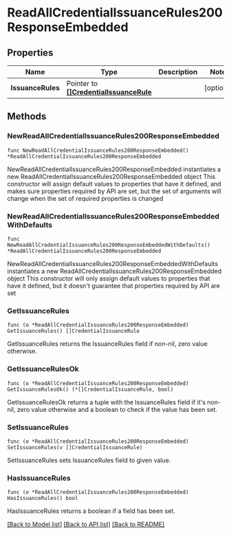 # ReadAllCredentialIssuanceRules200ResponseEmbedded

## Properties

Name | Type | Description | Notes
------------ | ------------- | ------------- | -------------
**IssuanceRules** | Pointer to [**[]CredentialIssuanceRule**](CredentialIssuanceRule.md) |  | [optional] 

## Methods

### NewReadAllCredentialIssuanceRules200ResponseEmbedded

`func NewReadAllCredentialIssuanceRules200ResponseEmbedded() *ReadAllCredentialIssuanceRules200ResponseEmbedded`

NewReadAllCredentialIssuanceRules200ResponseEmbedded instantiates a new ReadAllCredentialIssuanceRules200ResponseEmbedded object
This constructor will assign default values to properties that have it defined,
and makes sure properties required by API are set, but the set of arguments
will change when the set of required properties is changed

### NewReadAllCredentialIssuanceRules200ResponseEmbeddedWithDefaults

`func NewReadAllCredentialIssuanceRules200ResponseEmbeddedWithDefaults() *ReadAllCredentialIssuanceRules200ResponseEmbedded`

NewReadAllCredentialIssuanceRules200ResponseEmbeddedWithDefaults instantiates a new ReadAllCredentialIssuanceRules200ResponseEmbedded object
This constructor will only assign default values to properties that have it defined,
but it doesn't guarantee that properties required by API are set

### GetIssuanceRules

`func (o *ReadAllCredentialIssuanceRules200ResponseEmbedded) GetIssuanceRules() []CredentialIssuanceRule`

GetIssuanceRules returns the IssuanceRules field if non-nil, zero value otherwise.

### GetIssuanceRulesOk

`func (o *ReadAllCredentialIssuanceRules200ResponseEmbedded) GetIssuanceRulesOk() (*[]CredentialIssuanceRule, bool)`

GetIssuanceRulesOk returns a tuple with the IssuanceRules field if it's non-nil, zero value otherwise
and a boolean to check if the value has been set.

### SetIssuanceRules

`func (o *ReadAllCredentialIssuanceRules200ResponseEmbedded) SetIssuanceRules(v []CredentialIssuanceRule)`

SetIssuanceRules sets IssuanceRules field to given value.

### HasIssuanceRules

`func (o *ReadAllCredentialIssuanceRules200ResponseEmbedded) HasIssuanceRules() bool`

HasIssuanceRules returns a boolean if a field has been set.


[[Back to Model list]](../README.md#documentation-for-models) [[Back to API list]](../README.md#documentation-for-api-endpoints) [[Back to README]](../README.md)


